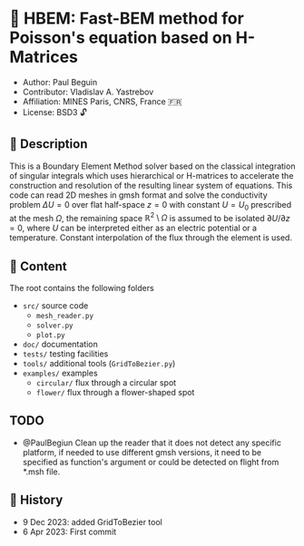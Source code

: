 # :rainbow: HBEM: Fast-BEM method for Poisson's equation based on H-Matrices

+ Author: Paul Beguin
+ Contributor: Vladislav A. Yastrebov
+ Affiliation: MINES Paris, CNRS, France :fr:
+ License: BSD3 :unlock:

## :book: Description

This is a Boundary Element Method solver based on the classical integration of singular integrals which uses hierarchical or H-matrices to accelerate the construction and resolution of the resulting linear system of equations. This code can read 2D meshes in gmsh format and solve the conductivity problem $\Delta U = 0$ over flat half-space $z=0$ with constant $U=U_0$ prescribed at the mesh $\Omega$, the remaining space $\mathbb R^2\setminus\Omega$ is assumed to be isolated $\partial U/\partial z = 0$, where $U$ can be interpreted either as an electric potential or a temperature. Constant interpolation of the flux through the element is used.

## :green_book: Content

The root contains the following folders
+ `src/` source code
  + `mesh_reader.py`
  + `solver.py`
  + `plot.py`
+ `doc/` documentation
+ `tests/` testing facilities
+ `tools/` additional tools (`GridToBezier.py`)
+ `examples/` examples
  + `circular/` flux through a circular spot
  + `flower/` flux through a flower-shaped spot

## TODO

+ @PaulBegiun Clean up the reader that it does not detect any specific platform, if needed to use different gmsh versions, it need to be specified as function's argument or could be detected on flight from *.msh file.


## :paperclip: History

+ 9 Dec 2023: added GridToBezier tool
+ 6 Apr 2023: First commit





